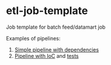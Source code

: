 # etl-job-template

Job template for batch feed/datamart job

Examples of pipelines:

1. [Simple pipeline with dependencies](src/test/kotlin/io/heapy/ejt/SimplePipelineExample.kt)
2. [Pipeline with IoC](src/test/kotlin/io/heapy/ejt/PipelineExampleWithDependencies.kt) and [tests](src/test/kotlin/io/heapy/ejt/PipelineExampleWithDependenciesTest.kt)

